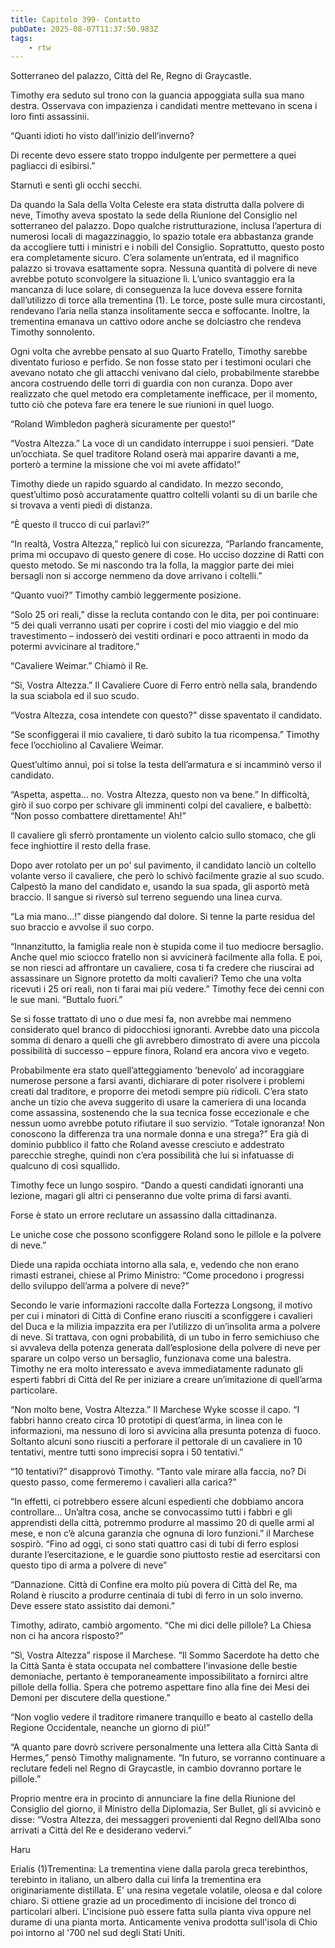 ```yaml
---
title: Capitolo 399- Contatto
pubDate: 2025-08-07T11:37:50.983Z
tags:
    - rtw
---
```











Sotterraneo del palazzo, Città del Re, Regno di Graycastle.


Timothy era seduto sul trono con la guancia appoggiata sulla sua mano destra. Osservava con impazienza i candidati mentre mettevano in scena i loro finti assassinii.


“Quanti idioti ho visto dall’inizio dell’inverno?


Di recente devo essere stato troppo indulgente per permettere a quei pagliacci di esibirsi.”


Starnutì e sentì gli occhi secchi.


Da quando la Sala della Volta Celeste era stata distrutta dalla polvere di neve, Timothy aveva spostato la sede della Riunione del Consiglio nel sotterraneo del palazzo. Dopo qualche ristrutturazione, inclusa l’apertura di numerosi locali di magazzinaggio, lo spazio totale era abbastanza grande da accogliere tutti i ministri e i nobili del Consiglio. Soprattutto, questo posto era completamente sicuro. C’era solamente un’entrata, ed il magnifico palazzo si trovava esattamente sopra. Nessuna quantità di polvere di neve avrebbe potuto sconvolgere la situazione lì. L’unico svantaggio era la mancanza di luce solare, di conseguenza la luce doveva essere fornita dall’utilizzo di torce alla trementina (1). Le torce, poste sulle mura circostanti, rendevano l’aria nella stanza insolitamente secca e soffocante. Inoltre, la trementina emanava un cattivo odore anche se dolciastro che rendeva Timothy sonnolento.


Ogni volta che avrebbe pensato al suo Quarto Fratello, Timothy sarebbe diventato furioso e perfido. Se non fosse stato per i testimoni oculari che avevano notato che gli attacchi venivano dal cielo, probabilmente starebbe ancora costruendo delle torri di guardia con non curanza. Dopo aver realizzato che quel metodo era completamente inefficace, per il momento, tutto ciò che poteva fare era tenere le sue riunioni in quel luogo.


“Roland Wimbledon pagherà sicuramente per questo!”


“Vostra Altezza.” La voce di un candidato interruppe i suoi pensieri. “Date un’occhiata. Se quel traditore Roland oserà mai apparire davanti a me, porterò a termine la missione che voi mi avete affidato!”


Timothy diede un rapido sguardo al candidato. In mezzo secondo, quest’ultimo posò accuratamente quattro coltelli volanti su di un barile che si trovava a venti piedi di distanza.


“Ѐ questo il trucco di cui parlavi?”


“In realtà, Vostra Altezza,” replicò lui con sicurezza, “Parlando francamente, prima mi occupavo di questo genere di cose. Ho ucciso dozzine di Ratti con questo metodo. Se mi nascondo tra la folla, la maggior parte dei miei bersagli non si accorge nemmeno da dove arrivano i coltelli.”


“Quanto vuoi?” Timothy cambiò leggermente posizione.


“Solo 25 ori reali,” disse la recluta contando con le dita, per poi continuare: “5 dei quali verranno usati per coprire i costi del mio viaggio e del mio travestimento – indosserò dei vestiti ordinari e poco attraenti in modo da potermi avvicinare al traditore.”


“Cavaliere Weimar.” Chiamò il Re.


“Sì, Vostra Altezza.”  Il Cavaliere Cuore di Ferro entrò nella sala, brandendo la sua sciabola ed il suo scudo.


“Vostra Altezza, cosa intendete con questo?” disse spaventato il candidato.


“Se sconfiggerai il mio cavaliere, ti darò subito la tua ricompensa.” Timothy fece l’occhiolino al Cavaliere Weimar.


Quest’ultimo annuì, poi si tolse la testa dell’armatura e si incamminò verso il candidato.


“Aspetta, aspetta… no. Vostra Altezza, questo non va bene.” In difficoltà, girò il suo corpo per schivare gli imminenti colpi del cavaliere, e balbettò: “Non posso combattere direttamente! Ah!”


Il cavaliere gli sferrò prontamente un violento calcio sullo stomaco, che gli fece inghiottire il resto della frase.


Dopo aver rotolato per un po’ sul pavimento, il candidato lanciò un coltello volante verso il cavaliere, che però lo schivò facilmente grazie al suo scudo. Calpestò la mano del candidato e, usando la sua spada, gli asportò metà braccio. Il sangue si riversò sul terreno seguendo una linea curva.


“La mia mano…!” disse piangendo dal dolore. Si tenne la parte residua del suo braccio e avvolse il suo corpo.


“Innanzitutto, la famiglia reale non è stupida come il tuo mediocre bersaglio. Anche quel mio sciocco fratello non si avvicinerà facilmente alla folla. E poi, se non riesci ad affrontare un cavaliere, cosa ti fa credere che riuscirai ad assassinare un Signore protetto da molti cavalieri? Temo che una volta ricevuti i 25 ori reali, non ti farai mai più vedere.” Timothy fece dei cenni con le sue mani. “Buttalo fuori.”


Se si fosse trattato di uno o due mesi fa, non avrebbe mai nemmeno considerato quel branco di pidocchiosi ignoranti. Avrebbe dato una piccola somma di denaro a quelli che gli avrebbero dimostrato di avere una piccola possibilità di successo – eppure finora, Roland era ancora vivo e vegeto.


Probabilmente era stato quell’atteggiamento ‘benevolo’ ad incoraggiare numerose persone a farsi avanti, dichiarare di poter risolvere i problemi creati dal traditore, e proporre dei metodi sempre più ridicoli. C’era stato anche un tizio che aveva suggerito di usare la cameriera di una locanda come assassina, sostenendo che la sua tecnica fosse eccezionale e che nessun uomo avrebbe potuto rifiutare il suo servizio. “Totale ignoranza! Non conoscono la differenza tra una normale donna e una strega?” Era già di dominio pubblico il fatto che Roland avesse cresciuto e addestrato parecchie streghe, quindi non c’era possibilità che lui si infatuasse di qualcuno di così squallido.


Timothy fece un lungo sospiro. “Dando a questi candidati ignoranti una lezione, magari gli altri ci penseranno due volte prima di farsi avanti.


Forse è stato un errore reclutare un assassino dalla cittadinanza. 


Le uniche cose che possono sconfiggere Roland sono le pillole e la polvere di neve.”


Diede una rapida occhiata intorno alla sala, e, vedendo che non erano rimasti estranei, chiese al Primo Ministro: “Come procedono i progressi dello sviluppo dell’arma a polvere di neve?”


Secondo le varie informazioni raccolte dalla Fortezza Longsong, il motivo per cui i minatori di Città di Confine erano riusciti a sconfiggere i cavalieri del Duca e la milizia impazzita era per l’utilizzo di un’insolita arma a polvere di neve. Si trattava, con ogni probabilità, di un tubo in ferro semichiuso che si avvaleva della potenza generata dall’esplosione della polvere di neve per sparare un colpo verso un bersaglio, funzionava come una balestra. Timothy ne era molto interessato e aveva immediatamente radunato gli esperti fabbri di Città del Re per iniziare a creare un’imitazione di quell’arma particolare.


“Non molto bene, Vostra Altezza.” Il Marchese Wyke scosse il capo. “I fabbri hanno creato circa 10 prototipi di quest’arma, in linea con le informazioni, ma nessuno di loro si avvicina alla presunta potenza di fuoco. Soltanto alcuni sono riusciti a perforare il pettorale di un cavaliere in 10 tentativi, mentre tutti sono imprecisi sopra i 50 tentativi.”


“10 tentativi?” disapprovò Timothy. “Tanto vale mirare alla faccia, no? Di questo passo, come fermeremo i cavalieri alla carica?”


“In effetti, ci potrebbero essere alcuni espedienti che dobbiamo ancora controllare… Un’altra cosa, anche se convocassimo tutti i fabbri e gli apprendisti della città, potremmo produrre al massimo 20 di quelle armi al mese, e non c’è alcuna garanzia che ognuna di loro funzioni.” il Marchese sospirò. “Fino ad oggi, ci sono stati quattro casi di tubi di ferro esplosi durante l’esercitazione, e le guardie sono piuttosto restie ad esercitarsi con questo tipo di arma a polvere di neve”


“Dannazione. Città di Confine era molto più povera di Città del Re, ma Roland è riuscito a produrre centinaia di tubi di ferro in un solo inverno. Deve essere stato assistito dai demoni.”


Timothy, adirato, cambiò argomento. “Che mi dici delle pillole? La Chiesa non ci ha ancora risposto?”


“Sì, Vostra Altezza” rispose il Marchese. “Il Sommo Sacerdote ha detto che la Città Santa è stata occupata nel combattere l’invasione delle bestie demoniache, pertanto è temporaneamente impossibilitato a fornirci altre pillole della follia. Spera che potremo aspettare fino alla fine dei Mesi dei Demoni per discutere della questione.”


“Non voglio vedere il traditore rimanere tranquillo e beato al castello della Regione Occidentale, neanche un giorno di più!”


“A quanto pare dovrò scrivere personalmente una lettera alla Città Santa di Hermes,” pensò Timothy malignamente. “In futuro, se vorranno continuare a reclutare fedeli nel Regno di Graycastle, in cambio dovranno portare le pillole.”


Proprio mentre era in procinto di annunciare la fine della Riunione del Consiglio del giorno, il Ministro della Diplomazia, Ser Bullet, gli si avvicinò e disse: “Vostra Altezza, dei messaggeri provenienti dal Regno dell’Alba sono arrivati a Città del Re e desiderano vedervi.”


Haru






 Erialis (1)Trementina: La trementina viene dalla parola greca terebinthos, terebinto in italiano, un albero dalla cui linfa la trementina era originariamente distillata. E' una resina vegetale volatile, oleosa e dal colore chiaro. Si ottiene grazie ad un procedimento di incisione del tronco di particolari alberi. L'incisione può essere fatta sulla pianta viva oppure nel durame di una pianta morta. Anticamente veniva prodotta sull'isola di Chio poi intorno al '700 nel sud degli Stati Uniti. 








                                


                                



